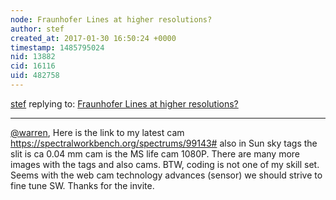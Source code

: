 ```yaml
---
node: Fraunhofer Lines at higher resolutions?
author: stef
created_at: 2017-01-30 16:50:24 +0000
timestamp: 1485795024
nid: 13882
cid: 16116
uid: 482758
---
```




[stef](../profile/stef) replying to: [Fraunhofer Lines at higher resolutions?](../notes/stef/01-26-2017/fraunhofer-lines-question)

----
[@warren](/profile/warren), Here is the link to my latest cam https://spectralworkbench.org/spectrums/99143# also in Sun sky tags the slit is ca 0.04 mm cam is the MS life cam 1080P. There are many more images with the tags and also cams. BTW, coding is not one of my skill set. Seems with the web cam technology advances (sensor) we should strive to fine tune SW. Thanks for the invite.
